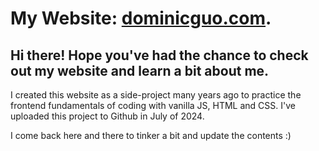 # My Website: [dominicguo.com](dominicguo.com).
## Hi there! Hope you've had the chance to check out my website and learn a bit about me.

I created this website as a side-project many years ago to practice the frontend fundamentals of coding with vanilla JS, HTML and CSS. I've uploaded this project to Github in July of 2024.

I come back here and there to tinker a bit and update the contents :)
